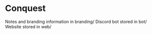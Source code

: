 # Conquest
Notes and branding information in branding/
Discord bot stored in bot/
Website stored in web/

